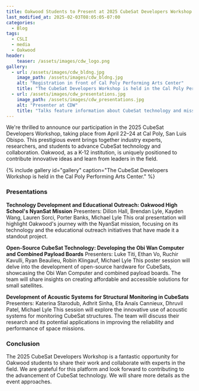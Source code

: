 ```yaml
---
title: Oakwood Students to Present at 2025 CubeSat Developers Workshop
last_modified_at: 2025-02-03T08:05:05-07:00
categories:
  - Blog
tags:
  - CSLI
  - media
  - Oakwood
header:
    teaser: /assets/images/cdw_logo.png
gallery:
  - url: /assets/images/cdw_bldng.jpg
    image_path: /assets/images/cdw_bldng.jpg
    alt: "Registration in front of Cal Poly Performing Arts Center"
    title: "The CubeSat Developers Workshop is held in the Cal Poly Performing Arts Center."
  - url: /assets/images/cdw_presentations.jpg
    image_path: /assets/images/cdw_presentations.jpg
    alt: "Presenter at CDW"
    title: "Talks feature information about CubeSat technology and mission development."
---
```


We're thrilled to announce our participation in the 2025 CubeSat Developers Workshop, taking place from April 22–24 at Cal Poly, San Luis Obispo. This prestigious event brings together industry experts, researchers, and students to advance CubeSat technology and collaboration. Oakwood, as a K-12 institution, is uniquely positioned to contribute innovative ideas and learn from leaders in the field.

{% include gallery id="gallery" caption="The CubeSat Developers Workshop is held in the Cal Poly Performing Arts Center." %}

### Presentations

**Technology Development and Educational Outreach: Oakwood High School's NyanSat Mission**
Presenters: Dillon Hall, Brendan Lyle, Kayden Wang, Lauren Sorci, Porter Banks, Michael Lyle
This oral presentation will highlight Oakwood's journey with the NyanSat mission, focusing on its technology and the educational outreach initiatives that have made it a standout project.

**Open-Source CubeSat Technology: Developing the Obi Wan Computer and Combined Payload Boards**
Presenters: Luke Titi, Ethan Vo, Ruchir Kavulli, Ryan Beaulieu, Robin Klingauf, Michael Lyle
This poster session will delve into the development of open-source hardware for CubeSats, showcasing the Obi Wan Computer and combined payload boards. The team will share insights on creating affordable and accessible solutions for small satellites.

**Development of Acoustic Systems for Structural Monitoring in CubeSats**
Presenters: Katerina Starodub, Adhrit Sinha, Efa Anaïs Cannieux, Dhruvil Patel, Michael Lyle
This session will explore the innovative use of acoustic systems for monitoring CubeSat structures. The team will discuss their research and its potential applications in improving the reliability and performance of space missions.

### Conclusion

The 2025 CubeSat Developers Workshop is a fantastic opportunity for Oakwood students to share their work and collaborate with experts in the field. We are grateful for this platform and look forward to contributing to the advancement of CubeSat technology. We will share more details as the event approaches.
